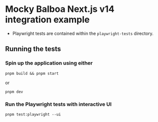 # Mocky Balboa Next.js v14 integration example

- Playwright tests are contained within the `playwright-tests` directory.

## Running the tests

### Spin up the application using either

```
pnpm build && pnpm start
```

or

```
pnpm dev
```

### Run the Playwright tests with interactive UI

```
pnpm test:playwright --ui
```
